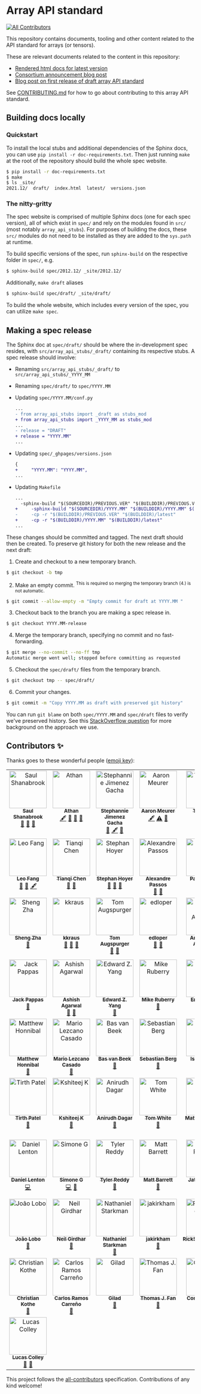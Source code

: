 # Array API standard
<!-- ALL-CONTRIBUTORS-BADGE:START - Do not remove or modify this section -->
[![All Contributors](https://img.shields.io/badge/all_contributors-64-orange.svg?style=flat-square)](#contributors-)
<!-- ALL-CONTRIBUTORS-BADGE:END -->

This repository contains documents, tooling and other content related to the
API standard for arrays (or tensors).

These are relevant documents related to the content in this repository:

- [Rendered html docs for latest version](https://data-apis.github.io/array-api/latest)
- [Consortium announcement blog post](https://data-apis.org/blog/announcing_the_consortium/)
- [Blog post on first release of draft array API standard](https://data-apis.org/blog/array_api_standard_release/)

See [CONTRIBUTING.md](CONTRIBUTING.md) for how to go about contributing to
this array API standard.


## Building docs locally

### Quickstart

To install the local stubs and additional dependencies of the Sphinx docs, you
can use `pip install -r doc-requirements.txt`. Then just running `make` at the
root of the repository should build the whole spec website.

```sh
$ pip install -r doc-requirements.txt
$ make
$ ls _site/
2021.12/  draft/  index.html  latest/  versions.json
```

### The nitty-gritty

The spec website is comprised of multiple Sphinx docs (one for each spec version),
all of which exist in `spec/` and rely on the modules found in `src/` (most
notably `array_api_stubs`). For purposes of building the docs, these `src/`
modules do not need to be installed as they are added to the `sys.path` at
runtime.

To build specific versions of the spec, run `sphinx-build` on the respective
folder in `spec/`, e.g.

```sh
$ sphinx-build spec/2012.12/ _site/2012.12/
```

Additionally, `make draft` aliases

```sh
$ sphinx-build spec/draft/ _site/draft/
```

To build the whole website, which includes every version of the spec, you can
utilize `make spec`.


## Making a spec release

The Sphinx doc at `spec/draft/` should be where the in-development spec resides,
with `src/array_api_stubs/_draft/` containing its respective stubs. A spec
release should involve:

* Renaming `src/array_api_stubs/_draft/` to `src/array_api_stubs/_YYYY_MM`
* Renaming `spec/draft/` to `spec/YYYY.MM`
* Updating `spec/YYYY.MM/conf.py`

  ```diff
  ...
  - from array_api_stubs import _draft as stubs_mod
  + from array_api_stubs import _YYYY_MM as stubs_mod
  ...
  - release = "DRAFT"
  + release = "YYYY.MM"
  ...
  ```

* Updating `spec/_ghpages/versions.json`

  ```diff
  {
  +     "YYYY.MM": "YYYY.MM",
  ...
  ```

* Updating `Makefile`

  ```diff
  ...
  	-sphinx-build "$(SOURCEDIR)/PREVIOUS.VER" "$(BUILDDIR)/PREVIOUS.VER" $(SPHINXOPTS)
  + 	-sphinx-build "$(SOURCEDIR)/YYYY.MM" "$(BUILDDIR)/YYYY.MM" $(SPHINXOPTS)
  - 	-cp -r "$(BUILDDIR)/PREVIOUS.VER" "$(BUILDDIR)/latest"
  + 	-cp -r "$(BUILDDIR)/YYYY.MM" "$(BUILDDIR)/latest"
  ...
  ```

These changes should be committed and tagged. The next draft should then be
created. To preserve git history for both the new release and the next draft:

1. Create and checkout to a new temporary branch.

  ```sh
  $ git checkout -b tmp
  ```

2. Make an empty commit. <sup>This is required so merging the temporary branch
   (4.) is not automatic.</sup>

  ```sh
  $ git commit --allow-empty -m "Empty commit for draft at YYYY.MM "
  ```

3. Checkout back to the branch you are making a spec release in.

  ```sh
  $ git checkout YYYY.MM-release
  ```

4. Merge the temporary branch, specifying no commit and no fast-forwarding.

  ```sh
  $ git merge --no-commit --no-ff tmp
  Automatic merge went well; stopped before committing as requested
  ```

5. Checkout the `spec/draft/` files from the temporary branch.

  ```sh
  $ git checkout tmp -- spec/draft/
  ```

6. Commit your changes.

  ```sh
  $ git commit -m "Copy YYYY.MM as draft with preserved git history"
  ```

You can run `git blame` on both `spec/YYYY.MM` and `spec/draft` files to verify
we've preserved history. See this [StackOverflow question](https://stackoverflow.com/q/74365771/5193926)
for more background on the approach we use.

<!-- TODO: write a script to automate/standardise spec releases -->


## Contributors ✨

Thanks goes to these wonderful people ([emoji key](https://allcontributors.org/docs/en/emoji-key)):

<!-- ALL-CONTRIBUTORS-LIST:START - Do not remove or modify this section -->
<!-- prettier-ignore-start -->
<!-- markdownlint-disable -->
<table>
  <tbody>
    <tr>
      <td align="center" valign="top" width="14.28%"><a href="http://saulshanabrook.github.io/"><img src="https://avatars.githubusercontent.com/u/1186124?v=4?s=100" width="100px;" alt="Saul Shanabrook"/><br /><sub><b>Saul Shanabrook</b></sub></a><br /><a href="#tool-saulshanabrook" title="Tools">🔧</a> <a href="#ideas-saulshanabrook" title="Ideas, Planning, & Feedback">🤔</a> <a href="#research-saulshanabrook" title="Research">🔬</a></td>
      <td align="center" valign="top" width="14.28%"><a href="https://github.com/stdlib-js/stdlib"><img src="https://avatars.githubusercontent.com/u/2643044?v=4?s=100" width="100px;" alt="Athan"/><br /><sub><b>Athan</b></sub></a><br /><a href="#content-kgryte" title="Content">🖋</a> <a href="#data-kgryte" title="Data">🔣</a> <a href="#tool-kgryte" title="Tools">🔧</a> <a href="#research-kgryte" title="Research">🔬</a></td>
      <td align="center" valign="top" width="14.28%"><a href="https://github.com/steff456"><img src="https://avatars.githubusercontent.com/u/20992645?v=4?s=100" width="100px;" alt="Stephannie Jimenez Gacha"/><br /><sub><b>Stephannie Jimenez Gacha</b></sub></a><br /><a href="#data-steff456" title="Data">🔣</a> <a href="#content-steff456" title="Content">🖋</a> <a href="#research-steff456" title="Research">🔬</a></td>
      <td align="center" valign="top" width="14.28%"><a href="https://github.com/asmeurer"><img src="https://avatars.githubusercontent.com/u/71486?v=4?s=100" width="100px;" alt="Aaron Meurer"/><br /><sub><b>Aaron Meurer</b></sub></a><br /><a href="#content-asmeurer" title="Content">🖋</a> <a href="https://github.com/data-apis/array-api/commits?author=asmeurer" title="Tests">⚠️</a> <a href="#tool-asmeurer" title="Tools">🔧</a></td>
      <td align="center" valign="top" width="14.28%"><a href="http://deathbeds.github.io/"><img src="https://avatars.githubusercontent.com/u/4236275?v=4?s=100" width="100px;" alt="Tony Fast"/><br /><sub><b>Tony Fast</b></sub></a><br /><a href="#maintenance-tonyfast" title="Maintenance">🚧</a></td>
      <td align="center" valign="top" width="14.28%"><a href="https://github.com/rgommers"><img src="https://avatars.githubusercontent.com/u/98330?v=4?s=100" width="100px;" alt="Ralf Gommers"/><br /><sub><b>Ralf Gommers</b></sub></a><br /><a href="#blog-rgommers" title="Blogposts">📝</a> <a href="#business-rgommers" title="Business development">💼</a> <a href="https://github.com/data-apis/array-api/commits?author=rgommers" title="Code">💻</a> <a href="#content-rgommers" title="Content">🖋</a> <a href="https://github.com/data-apis/array-api/commits?author=rgommers" title="Documentation">📖</a> <a href="#fundingFinding-rgommers" title="Funding Finding">🔍</a> <a href="#maintenance-rgommers" title="Maintenance">🚧</a> <a href="#ideas-rgommers" title="Ideas, Planning, & Feedback">🤔</a> <a href="#projectManagement-rgommers" title="Project Management">📆</a> <a href="#talk-rgommers" title="Talks">📢</a></td>
      <td align="center" valign="top" width="14.28%"><a href="https://github.com/teoliphant"><img src="https://avatars.githubusercontent.com/u/254880?v=4?s=100" width="100px;" alt="Travis E. Oliphant"/><br /><sub><b>Travis E. Oliphant</b></sub></a><br /><a href="#business-teoliphant" title="Business development">💼</a> <a href="#fundingFinding-teoliphant" title="Funding Finding">🔍</a> <a href="#ideas-teoliphant" title="Ideas, Planning, & Feedback">🤔</a></td>
    </tr>
    <tr>
      <td align="center" valign="top" width="14.28%"><a href="https://leofang.github.io/"><img src="https://avatars.githubusercontent.com/u/5534781?v=4?s=100" width="100px;" alt="Leo Fang"/><br /><sub><b>Leo Fang</b></sub></a><br /><a href="https://github.com/data-apis/array-api/pulls?q=is%3Apr+reviewed-by%3Aleofang" title="Reviewed Pull Requests">👀</a> <a href="#ideas-leofang" title="Ideas, Planning, & Feedback">🤔</a> <a href="#content-leofang" title="Content">🖋</a></td>
      <td align="center" valign="top" width="14.28%"><a href="https://tqchen.com/"><img src="https://avatars.githubusercontent.com/u/2577440?v=4?s=100" width="100px;" alt="Tianqi Chen"/><br /><sub><b>Tianqi Chen</b></sub></a><br /><a href="#ideas-tqchen" title="Ideas, Planning, & Feedback">🤔</a> <a href="https://github.com/data-apis/array-api/pulls?q=is%3Apr+reviewed-by%3Atqchen" title="Reviewed Pull Requests">👀</a></td>
      <td align="center" valign="top" width="14.28%"><a href="http://stephanhoyer.com/"><img src="https://avatars.githubusercontent.com/u/1217238?v=4?s=100" width="100px;" alt="Stephan Hoyer"/><br /><sub><b>Stephan Hoyer</b></sub></a><br /><a href="#ideas-shoyer" title="Ideas, Planning, & Feedback">🤔</a> <a href="https://github.com/data-apis/array-api/pulls?q=is%3Apr+reviewed-by%3Ashoyer" title="Reviewed Pull Requests">👀</a> <a href="#question-shoyer" title="Answering Questions">💬</a></td>
      <td align="center" valign="top" width="14.28%"><a href="http://www.ic.unicamp.br/~tachard/"><img src="https://avatars.githubusercontent.com/u/5061?v=4?s=100" width="100px;" alt="Alexandre Passos"/><br /><sub><b>Alexandre Passos</b></sub></a><br /><a href="#ideas-alextp" title="Ideas, Planning, & Feedback">🤔</a> <a href="https://github.com/data-apis/array-api/pulls?q=is%3Apr+reviewed-by%3Aalextp" title="Reviewed Pull Requests">👀</a></td>
      <td align="center" valign="top" width="14.28%"><a href="http://paigevie.ws/"><img src="https://avatars.githubusercontent.com/u/3712347?v=4?s=100" width="100px;" alt="Paige Bailey"/><br /><sub><b>Paige Bailey</b></sub></a><br /><a href="#fundingFinding-dynamicwebpaige" title="Funding Finding">🔍</a></td>
      <td align="center" valign="top" width="14.28%"><a href="https://github.com/apaszke"><img src="https://avatars.githubusercontent.com/u/4583066?v=4?s=100" width="100px;" alt="Adam Paszke"/><br /><sub><b>Adam Paszke</b></sub></a><br /><a href="#ideas-apaszke" title="Ideas, Planning, & Feedback">🤔</a> <a href="https://github.com/data-apis/array-api/pulls?q=is%3Apr+reviewed-by%3Aapaszke" title="Reviewed Pull Requests">👀</a> <a href="#talk-apaszke" title="Talks">📢</a></td>
      <td align="center" valign="top" width="14.28%"><a href="http://amueller.github.io/"><img src="https://avatars.githubusercontent.com/u/449558?v=4?s=100" width="100px;" alt="Andreas Mueller"/><br /><sub><b>Andreas Mueller</b></sub></a><br /><a href="#ideas-amueller" title="Ideas, Planning, & Feedback">🤔</a> <a href="https://github.com/data-apis/array-api/pulls?q=is%3Apr+reviewed-by%3Aamueller" title="Reviewed Pull Requests">👀</a></td>
    </tr>
    <tr>
      <td align="center" valign="top" width="14.28%"><a href="https://www.linkedin.com/in/shengzha/"><img src="https://avatars.githubusercontent.com/u/2626883?v=4?s=100" width="100px;" alt="Sheng Zha"/><br /><sub><b>Sheng Zha</b></sub></a><br /><a href="#ideas-szha" title="Ideas, Planning, & Feedback">🤔</a></td>
      <td align="center" valign="top" width="14.28%"><a href="https://github.com/kkraus"><img src="https://avatars.githubusercontent.com/u/1324560?v=4?s=100" width="100px;" alt="kkraus"/><br /><sub><b>kkraus</b></sub></a><br /><a href="#ideas-kkraus" title="Ideas, Planning, & Feedback">🤔</a> <a href="https://github.com/data-apis/array-api/pulls?q=is%3Apr+reviewed-by%3Akkraus" title="Reviewed Pull Requests">👀</a> <a href="#talk-kkraus" title="Talks">📢</a></td>
      <td align="center" valign="top" width="14.28%"><a href="https://tomaugspurger.github.io/"><img src="https://avatars.githubusercontent.com/u/1312546?v=4?s=100" width="100px;" alt="Tom Augspurger"/><br /><sub><b>Tom Augspurger</b></sub></a><br /><a href="https://github.com/data-apis/array-api/pulls?q=is%3Apr+reviewed-by%3ATomAugspurger" title="Reviewed Pull Requests">👀</a> <a href="#question-TomAugspurger" title="Answering Questions">💬</a></td>
      <td align="center" valign="top" width="14.28%"><a href="https://github.com/edloper"><img src="https://avatars.githubusercontent.com/u/5790348?v=4?s=100" width="100px;" alt="edloper"/><br /><sub><b>edloper</b></sub></a><br /><a href="https://github.com/data-apis/array-api/pulls?q=is%3Apr+reviewed-by%3Aedloper" title="Reviewed Pull Requests">👀</a> <a href="#question-edloper" title="Answering Questions">💬</a></td>
      <td align="center" valign="top" width="14.28%"><a href="https://github.com/aregm"><img src="https://avatars.githubusercontent.com/u/1798344?v=4?s=100" width="100px;" alt="Areg Melik-Adamyan"/><br /><sub><b>Areg Melik-Adamyan</b></sub></a><br /><a href="https://github.com/data-apis/array-api/pulls?q=is%3Apr+reviewed-by%3Aaregm" title="Reviewed Pull Requests">👀</a> <a href="#fundingFinding-aregm" title="Funding Finding">🔍</a></td>
      <td align="center" valign="top" width="14.28%"><a href="http://math.stackexchange.com/users/11069/sasha"><img src="https://avatars.githubusercontent.com/u/21087696?v=4?s=100" width="100px;" alt="Oleksandr Pavlyk"/><br /><sub><b>Oleksandr Pavlyk</b></sub></a><br /><a href="https://github.com/data-apis/array-api/pulls?q=is%3Apr+reviewed-by%3Aoleksandr-pavlyk" title="Reviewed Pull Requests">👀</a> <a href="#question-oleksandr-pavlyk" title="Answering Questions">💬</a></td>
      <td align="center" valign="top" width="14.28%"><a href="https://github.com/tdimitri"><img src="https://avatars.githubusercontent.com/u/62962217?v=4?s=100" width="100px;" alt="tdimitri"/><br /><sub><b>tdimitri</b></sub></a><br /><a href="#ideas-tdimitri" title="Ideas, Planning, & Feedback">🤔</a></td>
    </tr>
    <tr>
      <td align="center" valign="top" width="14.28%"><a href="https://github.com/jack-pappas"><img src="https://avatars.githubusercontent.com/u/477287?v=4?s=100" width="100px;" alt="Jack Pappas"/><br /><sub><b>Jack Pappas</b></sub></a><br /><a href="#ideas-jack-pappas" title="Ideas, Planning, & Feedback">🤔</a></td>
      <td align="center" valign="top" width="14.28%"><a href="https://github.com/agarwalashish"><img src="https://avatars.githubusercontent.com/u/3207727?v=4?s=100" width="100px;" alt="Ashish Agarwal"/><br /><sub><b>Ashish Agarwal</b></sub></a><br /><a href="https://github.com/data-apis/array-api/pulls?q=is%3Apr+reviewed-by%3Aagarwalashish" title="Reviewed Pull Requests">👀</a> <a href="#question-agarwalashish" title="Answering Questions">💬</a></td>
      <td align="center" valign="top" width="14.28%"><a href="http://ezyang.com/"><img src="https://avatars.githubusercontent.com/u/13564?v=4?s=100" width="100px;" alt="Edward Z. Yang"/><br /><sub><b>Edward Z. Yang</b></sub></a><br /><a href="#ideas-ezyang" title="Ideas, Planning, & Feedback">🤔</a></td>
      <td align="center" valign="top" width="14.28%"><a href="https://github.com/mruberry"><img src="https://avatars.githubusercontent.com/u/38511765?v=4?s=100" width="100px;" alt="Mike Ruberry"/><br /><sub><b>Mike Ruberry</b></sub></a><br /><a href="#ideas-mruberry" title="Ideas, Planning, & Feedback">🤔</a></td>
      <td align="center" valign="top" width="14.28%"><a href="http://ericwieser.me/"><img src="https://avatars.githubusercontent.com/u/425260?v=4?s=100" width="100px;" alt="Eric Wieser"/><br /><sub><b>Eric Wieser</b></sub></a><br /><a href="#ideas-eric-wieser" title="Ideas, Planning, & Feedback">🤔</a></td>
      <td align="center" valign="top" width="14.28%"><a href="https://www.willingconsulting.com/"><img src="https://avatars.githubusercontent.com/u/2680980?v=4?s=100" width="100px;" alt="Carol Willing"/><br /><sub><b>Carol Willing</b></sub></a><br /><a href="#ideas-willingc" title="Ideas, Planning, & Feedback">🤔</a></td>
      <td align="center" valign="top" width="14.28%"><a href="https://arogozhnikov.github.io/"><img src="https://avatars.githubusercontent.com/u/6318811?v=4?s=100" width="100px;" alt="Alex Rogozhnikov"/><br /><sub><b>Alex Rogozhnikov</b></sub></a><br /><a href="#ideas-arogozhnikov" title="Ideas, Planning, & Feedback">🤔</a></td>
    </tr>
    <tr>
      <td align="center" valign="top" width="14.28%"><a href="https://explosion.ai/"><img src="https://avatars.githubusercontent.com/u/8059750?v=4?s=100" width="100px;" alt="Matthew Honnibal"/><br /><sub><b>Matthew Honnibal</b></sub></a><br /><a href="#ideas-honnibal" title="Ideas, Planning, & Feedback">🤔</a></td>
      <td align="center" valign="top" width="14.28%"><a href="https://github.com/lezcano"><img src="https://avatars.githubusercontent.com/u/3291265?v=4?s=100" width="100px;" alt="Mario Lezcano Casado"/><br /><sub><b>Mario Lezcano Casado</b></sub></a><br /><a href="#ideas-lezcano" title="Ideas, Planning, & Feedback">🤔</a></td>
      <td align="center" valign="top" width="14.28%"><a href="https://github.com/BvB93"><img src="https://avatars.githubusercontent.com/u/43369155?v=4?s=100" width="100px;" alt="Bas van Beek"/><br /><sub><b>Bas van Beek</b></sub></a><br /><a href="#ideas-BvB93" title="Ideas, Planning, & Feedback">🤔</a></td>
      <td align="center" valign="top" width="14.28%"><a href="https://github.com/seberg"><img src="https://avatars.githubusercontent.com/u/61977?v=4?s=100" width="100px;" alt="Sebastian Berg"/><br /><sub><b>Sebastian Berg</b></sub></a><br /><a href="#ideas-seberg" title="Ideas, Planning, & Feedback">🤔</a></td>
      <td align="center" valign="top" width="14.28%"><a href="https://github.com/IsaacBreen"><img src="https://avatars.githubusercontent.com/u/57783927?v=4?s=100" width="100px;" alt="Isaac Breen"/><br /><sub><b>Isaac Breen</b></sub></a><br /><a href="#ideas-IsaacBreen" title="Ideas, Planning, & Feedback">🤔</a></td>
      <td align="center" valign="top" width="14.28%"><a href="https://github.com/kmaehashi"><img src="https://avatars.githubusercontent.com/u/939877?v=4?s=100" width="100px;" alt="Kenichi Maehashi"/><br /><sub><b>Kenichi Maehashi</b></sub></a><br /><a href="#ideas-kmaehashi" title="Ideas, Planning, & Feedback">🤔</a></td>
      <td align="center" valign="top" width="14.28%"><a href="https://github.com/cnpryer"><img src="https://avatars.githubusercontent.com/u/14341145?v=4?s=100" width="100px;" alt="Chris Pryer"/><br /><sub><b>Chris Pryer</b></sub></a><br /><a href="#ideas-cnpryer" title="Ideas, Planning, & Feedback">🤔</a></td>
    </tr>
    <tr>
      <td align="center" valign="top" width="14.28%"><a href="https://github.com/tirthasheshpatel"><img src="https://avatars.githubusercontent.com/u/43181252?v=4?s=100" width="100px;" alt="Tirth Patel"/><br /><sub><b>Tirth Patel</b></sub></a><br /><a href="#ideas-tirthasheshpatel" title="Ideas, Planning, & Feedback">🤔</a></td>
      <td align="center" valign="top" width="14.28%"><a href="https://github.com/kshitij12345"><img src="https://avatars.githubusercontent.com/u/19503980?v=4?s=100" width="100px;" alt="Kshiteej K"/><br /><sub><b>Kshiteej K</b></sub></a><br /><a href="#ideas-kshitij12345" title="Ideas, Planning, & Feedback">🤔</a></td>
      <td align="center" valign="top" width="14.28%"><a href="https://anirudhdagar.ml/"><img src="https://avatars.githubusercontent.com/u/23621655?v=4?s=100" width="100px;" alt="Anirudh Dagar"/><br /><sub><b>Anirudh Dagar</b></sub></a><br /><a href="#ideas-AnirudhDagar" title="Ideas, Planning, & Feedback">🤔</a></td>
      <td align="center" valign="top" width="14.28%"><a href="http://tom-e-white.com/"><img src="https://avatars.githubusercontent.com/u/85085?v=4?s=100" width="100px;" alt="Tom White"/><br /><sub><b>Tom White</b></sub></a><br /><a href="#ideas-tomwhite" title="Ideas, Planning, & Feedback">🤔</a></td>
      <td align="center" valign="top" width="14.28%"><a href="https://github.com/honno"><img src="https://avatars.githubusercontent.com/u/8246949?v=4?s=100" width="100px;" alt="Matthew Barber"/><br /><sub><b>Matthew Barber</b></sub></a><br /><a href="#ideas-honno" title="Ideas, Planning, & Feedback">🤔</a> <a href="#content-honno" title="Content">🖋</a></td>
      <td align="center" valign="top" width="14.28%"><a href="https://github.com/pmeier"><img src="https://avatars.githubusercontent.com/u/6849766?v=4?s=100" width="100px;" alt="Philip Meier"/><br /><sub><b>Philip Meier</b></sub></a><br /><a href="#research-pmeier" title="Research">🔬</a> <a href="https://github.com/data-apis/array-api/commits?author=pmeier" title="Code">💻</a></td>
      <td align="center" valign="top" width="14.28%"><a href="https://github.com/Zac-HD"><img src="https://avatars.githubusercontent.com/u/12229877?v=4?s=100" width="100px;" alt="Zac Hatfield-Dodds"/><br /><sub><b>Zac Hatfield-Dodds</b></sub></a><br /><a href="#ideas-Zac-HD" title="Ideas, Planning, & Feedback">🤔</a> <a href="https://github.com/data-apis/array-api/commits?author=Zac-HD" title="Code">💻</a></td>
    </tr>
    <tr>
      <td align="center" valign="top" width="14.28%"><a href="https://github.com/djl11"><img src="https://avatars.githubusercontent.com/u/22750088?v=4?s=100" width="100px;" alt="Daniel Lenton"/><br /><sub><b>Daniel Lenton</b></sub></a><br /><a href="https://github.com/data-apis/array-api/commits?author=djl11" title="Code">💻</a></td>
      <td align="center" valign="top" width="14.28%"><a href="https://github.com/simonetgordon"><img src="https://avatars.githubusercontent.com/u/74716948?v=4?s=100" width="100px;" alt="Simone G"/><br /><sub><b>Simone G</b></sub></a><br /><a href="https://github.com/data-apis/array-api/commits?author=simonetgordon" title="Code">💻</a> <a href="#ideas-simonetgordon" title="Ideas, Planning, & Feedback">🤔</a></td>
      <td align="center" valign="top" width="14.28%"><a href="https://github.com/tylerjereddy"><img src="https://avatars.githubusercontent.com/u/7903078?v=4?s=100" width="100px;" alt="Tyler Reddy"/><br /><sub><b>Tyler Reddy</b></sub></a><br /><a href="#ideas-tylerjereddy" title="Ideas, Planning, & Feedback">🤔</a></td>
      <td align="center" valign="top" width="14.28%"><a href="https://github.com/mattbarrett98"><img src="https://avatars.githubusercontent.com/u/83289589?v=4?s=100" width="100px;" alt="Matt Barrett"/><br /><sub><b>Matt Barrett</b></sub></a><br /><a href="#ideas-mattbarrett98" title="Ideas, Planning, & Feedback">🤔</a></td>
      <td align="center" valign="top" width="14.28%"><a href="https://github.com/bicycleman15"><img src="https://avatars.githubusercontent.com/u/47978882?v=4?s=100" width="100px;" alt="Jatin Prakash"/><br /><sub><b>Jatin Prakash</b></sub></a><br /><a href="#ideas-bicycleman15" title="Ideas, Planning, & Feedback">🤔</a></td>
      <td align="center" valign="top" width="14.28%"><a href="https://github.com/Ishticode"><img src="https://avatars.githubusercontent.com/u/53497039?v=4?s=100" width="100px;" alt="Ishtiaq Hussain"/><br /><sub><b>Ishtiaq Hussain</b></sub></a><br /><a href="#ideas-Ishticode" title="Ideas, Planning, & Feedback">🤔</a></td>
      <td align="center" valign="top" width="14.28%"><a href="https://github.com/sherry30"><img src="https://avatars.githubusercontent.com/u/65318415?v=4?s=100" width="100px;" alt="sherry30"/><br /><sub><b>sherry30</b></sub></a><br /><a href="#ideas-sherry30" title="Ideas, Planning, & Feedback">🤔</a></td>
    </tr>
    <tr>
      <td align="center" valign="top" width="14.28%"><a href="https://github.com/juaolobo"><img src="https://avatars.githubusercontent.com/u/49628984?v=4?s=100" width="100px;" alt="João Lobo"/><br /><sub><b>João Lobo</b></sub></a><br /><a href="#ideas-juaolobo" title="Ideas, Planning, & Feedback">🤔</a></td>
      <td align="center" valign="top" width="14.28%"><a href="https://github.com/NeilGirdhar"><img src="https://avatars.githubusercontent.com/u/730137?v=4?s=100" width="100px;" alt="Neil Girdhar"/><br /><sub><b>Neil Girdhar</b></sub></a><br /><a href="#ideas-NeilGirdhar" title="Ideas, Planning, & Feedback">🤔</a></td>
      <td align="center" valign="top" width="14.28%"><a href="https://github.com/nstarman"><img src="https://avatars.githubusercontent.com/u/8949649?v=4?s=100" width="100px;" alt="Nathaniel Starkman"/><br /><sub><b>Nathaniel Starkman</b></sub></a><br /><a href="#ideas-nstarman" title="Ideas, Planning, & Feedback">🤔</a></td>
      <td align="center" valign="top" width="14.28%"><a href="https://github.com/jakirkham"><img src="https://avatars.githubusercontent.com/u/3019665?v=4?s=100" width="100px;" alt="jakirkham"/><br /><sub><b>jakirkham</b></sub></a><br /><a href="#ideas-jakirkham" title="Ideas, Planning, & Feedback">🤔</a></td>
      <td align="center" valign="top" width="14.28%"><a href="https://github.com/RickSanchezStoic"><img src="https://avatars.githubusercontent.com/u/57310695?v=4?s=100" width="100px;" alt="RickSanchezStoic"/><br /><sub><b>RickSanchezStoic</b></sub></a><br /><a href="#ideas-RickSanchezStoic" title="Ideas, Planning, & Feedback">🤔</a></td>
      <td align="center" valign="top" width="14.28%"><a href="https://github.com/tlambert03"><img src="https://avatars.githubusercontent.com/u/1609449?v=4?s=100" width="100px;" alt="Talley Lambert"/><br /><sub><b>Talley Lambert</b></sub></a><br /><a href="#ideas-tlambert03" title="Ideas, Planning, & Feedback">🤔</a></td>
      <td align="center" valign="top" width="14.28%"><a href="http://ilovesymposia.com/"><img src="https://avatars.githubusercontent.com/u/492549?v=4?s=100" width="100px;" alt="Juan Nunez-Iglesias"/><br /><sub><b>Juan Nunez-Iglesias</b></sub></a><br /><a href="#ideas-jni" title="Ideas, Planning, & Feedback">🤔</a></td>
    </tr>
    <tr>
      <td align="center" valign="top" width="14.28%"><a href="https://github.com/chkothe"><img src="https://avatars.githubusercontent.com/u/5318120?v=4?s=100" width="100px;" alt="Christian Kothe"/><br /><sub><b>Christian Kothe</b></sub></a><br /><a href="#ideas-chkothe" title="Ideas, Planning, & Feedback">🤔</a></td>
      <td align="center" valign="top" width="14.28%"><a href="https://github.com/vnmabus"><img src="https://avatars.githubusercontent.com/u/2364173?v=4?s=100" width="100px;" alt="Carlos Ramos Carreño"/><br /><sub><b>Carlos Ramos Carreño</b></sub></a><br /><a href="#ideas-vnmabus" title="Ideas, Planning, & Feedback">🤔</a></td>
      <td align="center" valign="top" width="14.28%"><a href="https://github.com/gilfree"><img src="https://avatars.githubusercontent.com/u/88031955?v=4?s=100" width="100px;" alt="Gilad"/><br /><sub><b>Gilad</b></sub></a><br /><a href="#ideas-gilfree" title="Ideas, Planning, & Feedback">🤔</a></td>
      <td align="center" valign="top" width="14.28%"><a href="https://github.com/thomasjpfan"><img src="https://avatars.githubusercontent.com/u/5402633?v=4?s=100" width="100px;" alt="Thomas J. Fan"/><br /><sub><b>Thomas J. Fan</b></sub></a><br /><a href="#ideas-thomasjpfan" title="Ideas, Planning, & Feedback">🤔</a></td>
      <td align="center" valign="top" width="14.28%"><a href="http://e-pot.xyz/"><img src="https://avatars.githubusercontent.com/u/9047355?v=4?s=100" width="100px;" alt="Conchylicultor"/><br /><sub><b>Conchylicultor</b></sub></a><br /><a href="#ideas-Conchylicultor" title="Ideas, Planning, & Feedback">🤔</a></td>
      <td align="center" valign="top" width="14.28%"><a href="https://github.com/fcharras"><img src="https://avatars.githubusercontent.com/u/29153872?v=4?s=100" width="100px;" alt="Franck Charras"/><br /><sub><b>Franck Charras</b></sub></a><br /><a href="#ideas-fcharras" title="Ideas, Planning, & Feedback">🤔</a></td>
      <td align="center" valign="top" width="14.28%"><a href="https://github.com/kkraus14"><img src="https://avatars.githubusercontent.com/u/3665167?v=4?s=100" width="100px;" alt="Keith Kraus"/><br /><sub><b>Keith Kraus</b></sub></a><br /><a href="#ideas-kkraus14" title="Ideas, Planning, & Feedback">🤔</a></td>
    </tr>
    <tr>
      <td align="center" valign="top" width="14.28%"><a href="https://github.com/lucascolley"><img src="https://avatars.githubusercontent.com/u/51488791?v=4?s=100" width="100px;" alt="Lucas Colley"/><br /><sub><b>Lucas Colley</b></sub></a><br /><a href="#maintenance-lucascolley" title="Maintenance">🚧</a> <a href="https://github.com/data-apis/array-api/issues?q=author%3Alucascolley" title="Bug reports">🐛</a></td>
    </tr>
  </tbody>
</table>

<!-- markdownlint-restore -->
<!-- prettier-ignore-end -->

<!-- ALL-CONTRIBUTORS-LIST:END -->

This project follows the [all-contributors](https://github.com/all-contributors/all-contributors) specification. Contributions of any kind welcome!